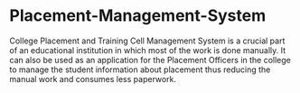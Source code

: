 # Placement-Management-System
College Placement and Training Cell Management System is a crucial part of an educational institution in which most of the work is done manually. It can also be used as an application for the Placement Officers in the college to manage the student information about placement thus reducing the manual work and consumes less paperwork. 

